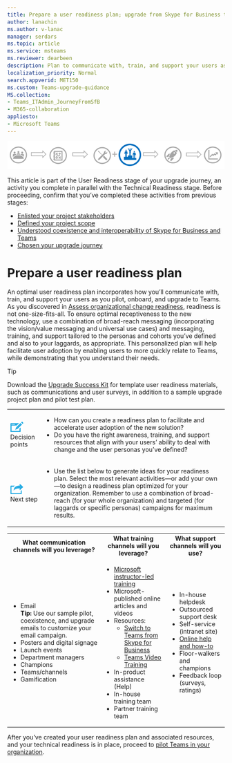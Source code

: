 ```yaml
---
title: Prepare a user readiness plan; upgrade from Skype for Business to Teams
author: lanachin
ms.author: v-lanac
manager: serdars
ms.topic: article
ms.service: msteams
ms.reviewer: dearbeen
description: Plan to communicate with, train, and support your users as you pilot, onboard and upgrade to Teams 
localization_priority: Normal
search.appverid: MET150
ms.custom: Teams-upgrade-guidance
MS.collection: 
- Teams_ITAdmin_JourneyFromSfB
- M365-collaboration
appliesto:
- Microsoft Teams
---
```


![Stages of the upgrade journey, highlighting the User Readiness stage](media/upgrade-banner-user-readiness.png "Stages of the upgrade journey, with emphasis on the User Readiness stage")

This article is part of the User Readiness stage of your upgrade journey, an activity you complete in parallel with the Technical Readiness stage. Before proceeding, confirm that you’ve completed these activities from previous stages:

- [Enlisted your project stakeholders](upgrade-enlist-stakeholders.md)
- [Defined your project scope](https://aka.ms/SkypetoTeams-Scope)
- [Understood coexistence and interoperability of Skype for Business and Teams](https://aka.ms/SkypeToTeams-Coexist)
- [Chosen your upgrade journey](upgrade-and-coexistence-of-skypeforbusiness-and-teams.md)

# Prepare a user readiness plan

An optimal user readiness plan incorporates how you’ll communicate with, train, and support your users as you pilot, onboard, and upgrade to Teams. As you discovered in [Assess organizational change readiness](https://aka.ms/OrgReadiness), readiness is not one-size-fits-all. To ensure optimal receptiveness to the new technology, use a combination of broad-reach messaging (incorporating the vision/value messaging and universal use cases) and messaging, training, and support tailored to the personas and cohorts you’ve defined and also to your laggards, as appropriate. This personalized plan will help facilitate user adoption by enabling users to more quickly relate to Teams, while demonstrating that you understand their needs.

> [!Tip]
> Download the [Upgrade Success Kit](https://aka.ms/UpgradeSuccessKit) for template user readiness materials, such as communications and user surveys, in addition to a sample upgrade project plan and pilot test plan.

| | |
|---|---|
| ![An icon depicting decision points](media/audio_conferencing_image7.png) <br/>Decision points|<ul><li>How can you create a readiness plan to facilitate and accelerate user adoption of the new solution?</li><li>Do you have the right awareness, training, and support resources that align with your users’ ability to deal with change and the user personas you’ve defined?</li></ul> |
| ![An icon depicting the next step](media/audio_conferencing_image9.png)<br/>Next step|<ul><li>Use the list below to generate ideas for your readiness plan. Select the most relevant activities—or add your own—to design a readiness plan optimized for your organization. Remember to use a combination of broad-reach (for your whole organization) and targeted (for laggards or specific personas) campaigns for maximum results.</li></ul>|

<div class="mx-tableFixed">
<table>
<tbody>
<tr><th>What communication channels will you leverage?</th><th>What training channels will you leverage?</th><th>What support channels will you use?</th></tr>
<tr><td><ul><li>Email<br><strong>Tip:</strong> Use our sample pilot, coexistence, and upgrade emails to customize your email campaign.</li><li>Posters and digital signage</li><li>Launch events</li><li>Department managers</li><li>Champions</li><li>Teams/channels</li><li>Gamification</li></ul></td><td><ul><li><a href="https://aka.ms/teamslivetraining" data-raw-source="[Instructor-led training for Microsoft Teams](https://aka.ms/teamslivetraining)">Microsoft instructor-led training</a></li><li>Microsoft-published online articles and videos</li><li>Resources:<ul><li><a href="https://support.office.com/article/Switch-to-Teams-from-Skype-for-Business-6295a0ae-4e8e-4bba-a100-64cc951cc964" data-raw-source="[Switch to Teams from Skype for Business](https://support.office.com/article/Switch-to-Teams-from-Skype-for-Business-6295a0ae-4e8e-4bba-a100-64cc951cc964)">Switch to Teams from Skype for Business</a></li><li><a href="https://support.office.com/article/microsoft-teams-video-training-4f108e54-240b-4351-8084-b1089f0d21d7?wt.mc_id=otc_home" data-raw-source="[Teams Video Training](https://support.office.com/article/microsoft-teams-video-training-4f108e54-240b-4351-8084-b1089f0d21d7?wt.mc_id=otc_home)">Teams Video Training</a></li></ul></li><li>In-product assistance (Help)</li><li>In-house training team</li><li>Partner training team</li></ul></td><td><ul><li>In-house helpdesk</li><li>Outsourced support desk</li><li>Self-service (intranet site)</li><li><a href="https://support.office.com/teams" data-raw-source="[Online help and how-to](https://support.office.com/teams)">Online help and how-to</a></li><li>Floor-walkers and champions</li><li>Feedback loop (surveys, ratings)</li></ul></td></tr>
</tbody>
</table>
</div>

After you’ve created your user readiness plan and associated resources, and your technical readiness is in place, proceed to [pilot Teams in your organization](https://aka.ms/SkypeToTeams-Pilot).
